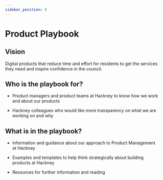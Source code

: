 ```yaml
---
sidebar_position: 0
---
```

# Product Playbook

## Vision

Digital products that reduce time and effort for residents to get the services they need and inspire confidence in the council.


## Who is the playbook for?

- Product managers and product teams at Hackney to know how we work and about our products

- Hackney colleagues who would like more transparency on what we are working on and why

## What is in the playbook?

- Information and guidance about our approach to Product Management at Hackney

- Examples and templates to help think strategically about building products at Hackney

- Resources for further information and reading

